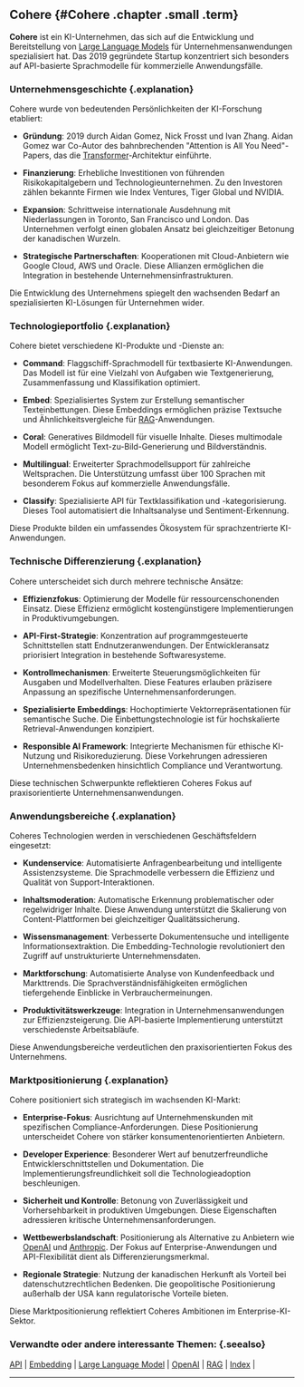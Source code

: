 ## Cohere {#Cohere .chapter .small .term}

**Cohere** ist ein KI-Unternehmen, das sich auf die Entwicklung und Bereitstellung von [Large Language Models](#Large-Language-Model) für Unternehmensanwendungen spezialisiert hat.
Das 2019 gegründete Startup konzentriert sich besonders auf API-basierte Sprachmodelle für kommerzielle Anwendungsfälle.

### Unternehmensgeschichte {.explanation}

Cohere wurde von bedeutenden Persönlichkeiten der KI-Forschung etabliert:

- **Gründung**: 2019 durch Aidan Gomez, Nick Frosst und Ivan Zhang.
Aidan Gomez war Co-Autor des bahnbrechenden "Attention is All You Need"-Papers, das die [Transformer](#Transformer-Architecture)-Architektur einführte.

- **Finanzierung**: Erhebliche Investitionen von führenden Risikokapitalgebern und Technologieunternehmen.
Zu den Investoren zählen bekannte Firmen wie Index Ventures, Tiger Global und NVIDIA.

- **Expansion**: Schrittweise internationale Ausdehnung mit Niederlassungen in Toronto, San Francisco und London.
Das Unternehmen verfolgt einen globalen Ansatz bei gleichzeitiger Betonung der kanadischen Wurzeln.

- **Strategische Partnerschaften**: Kooperationen mit Cloud-Anbietern wie Google Cloud, AWS und Oracle.
Diese Allianzen ermöglichen die Integration in bestehende Unternehmensinfrastrukturen.

Die Entwicklung des Unternehmens spiegelt den wachsenden Bedarf an spezialisierten KI-Lösungen für Unternehmen wider.

### Technologieportfolio {.explanation}

Cohere bietet verschiedene KI-Produkte und -Dienste an:

- **Command**: Flaggschiff-Sprachmodell für textbasierte KI-Anwendungen.
Das Modell ist für eine Vielzahl von Aufgaben wie Textgenerierung, Zusammenfassung und Klassifikation optimiert.

- **Embed**: Spezialisiertes System zur Erstellung semantischer Texteinbettungen.
Diese Embeddings ermöglichen präzise Textsuche und Ähnlichkeitsvergleiche für [RAG](#RAG)-Anwendungen.

- **Coral**: Generatives Bildmodell für visuelle Inhalte.
Dieses multimodale Modell ermöglicht Text-zu-Bild-Generierung und Bildverständnis.

- **Multilingual**: Erweiterter Sprachmodellsupport für zahlreiche Weltsprachen.
Die Unterstützung umfasst über 100 Sprachen mit besonderem Fokus auf kommerzielle Anwendungsfälle.

- **Classify**: Spezialisierte API für Textklassifikation und -kategorisierung.
Dieses Tool automatisiert die Inhaltsanalyse und Sentiment-Erkennung.

Diese Produkte bilden ein umfassendes Ökosystem für sprachzentrierte KI-Anwendungen.

### Technische Differenzierung {.explanation}

Cohere unterscheidet sich durch mehrere technische Ansätze:

- **Effizienzfokus**: Optimierung der Modelle für ressourcenschonenden Einsatz.
Diese Effizienz ermöglicht kostengünstigere Implementierungen in Produktivumgebungen.

- **API-First-Strategie**: Konzentration auf programmgesteuerte Schnittstellen statt Endnutzeranwendungen.
Der Entwickleransatz priorisiert Integration in bestehende Softwaresysteme.

- **Kontrollmechanismen**: Erweiterte Steuerungsmöglichkeiten für Ausgaben und Modellverhalten.
Diese Features erlauben präzisere Anpassung an spezifische Unternehmensanforderungen.

- **Spezialisierte Embeddings**: Hochoptimierte Vektorrepräsentationen für semantische Suche.
Die Einbettungstechnologie ist für hochskalierte Retrieval-Anwendungen konzipiert.

- **Responsible AI Framework**: Integrierte Mechanismen für ethische KI-Nutzung und Risikoreduzierung.
Diese Vorkehrungen adressieren Unternehmensbedenken hinsichtlich Compliance und Verantwortung.

Diese technischen Schwerpunkte reflektieren Coheres Fokus auf praxisorientierte Unternehmensanwendungen.

### Anwendungsbereiche {.explanation}

Coheres Technologien werden in verschiedenen Geschäftsfeldern eingesetzt:

- **Kundenservice**: Automatisierte Anfragenbearbeitung und intelligente Assistenzsysteme.
Die Sprachmodelle verbessern die Effizienz und Qualität von Support-Interaktionen.

- **Inhaltsmoderation**: Automatische Erkennung problematischer oder regelwidriger Inhalte.
Diese Anwendung unterstützt die Skalierung von Content-Plattformen bei gleichzeitiger Qualitätssicherung.

- **Wissensmanagement**: Verbesserte Dokumentensuche und intelligente Informationsextraktion.
Die Embedding-Technologie revolutioniert den Zugriff auf unstrukturierte Unternehmensdaten.

- **Marktforschung**: Automatisierte Analyse von Kundenfeedback und Markttrends.
Die Sprachverständnisfähigkeiten ermöglichen tiefergehende Einblicke in Verbrauchermeinungen.

- **Produktivitätswerkzeuge**: Integration in Unternehmensanwendungen zur Effizienzsteigerung.
Die API-basierte Implementierung unterstützt verschiedenste Arbeitsabläufe.

Diese Anwendungsbereiche verdeutlichen den praxisorientierten Fokus des Unternehmens.

### Marktpositionierung {.explanation}

Cohere positioniert sich strategisch im wachsenden KI-Markt:

- **Enterprise-Fokus**: Ausrichtung auf Unternehmenskunden mit spezifischen Compliance-Anforderungen.
Diese Positionierung unterscheidet Cohere von stärker konsumentenorientierten Anbietern.

- **Developer Experience**: Besonderer Wert auf benutzerfreundliche Entwicklerschnittstellen und Dokumentation.
Die Implementierungsfreundlichkeit soll die Technologieadoption beschleunigen.

- **Sicherheit und Kontrolle**: Betonung von Zuverlässigkeit und Vorhersehbarkeit in produktiven Umgebungen.
Diese Eigenschaften adressieren kritische Unternehmensanforderungen.

- **Wettbewerbslandschaft**: Positionierung als Alternative zu Anbietern wie [OpenAI](#OpenAI) und [Anthropic](#Anthropic).
Der Fokus auf Enterprise-Anwendungen und API-Flexibilität dient als Differenzierungsmerkmal.

- **Regionale Strategie**: Nutzung der kanadischen Herkunft als Vorteil bei datenschutzrechtlichen Bedenken.
Die geopolitische Positionierung außerhalb der USA kann regulatorische Vorteile bieten.

Diese Marktpositionierung reflektiert Coheres Ambitionen im Enterprise-KI-Sektor.

### Verwandte oder andere interessante Themen: {.seealso}

[API](#API) |
[Embedding](#Embedding) |
[Large Language Model](#Large-Language-Model) |
[OpenAI](#OpenAI) |
[RAG](#RAG) |
[Index](#Index) |

----


